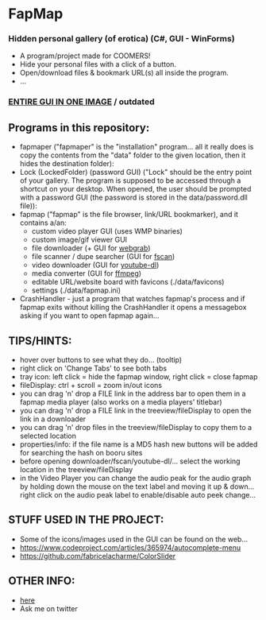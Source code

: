 # FapMap
### Hidden personal gallery (of erotica) (C#, GUI - WinForms)
- A program/project made for COOMERS!
- Hide your personal files with a click of a button.
- Open/download files & bookmark URL(s) all inside the program.
- ...
### [ENTIRE GUI IN ONE IMAGE](https://raw.githubusercontent.com/0xC0LD/fapmap/master/screenshots/all.png) / outdated

## Programs in this repository:
- fapmaper ("fapmaper" is the "installation" program... all it really does is copy the contents from the "data" folder to the given location, then it hides the destination folder):
- Lock (LockedFolder) (password GUI) ("Lock" should be the entry point of your gallery. The program is supposed to be accessed through a shortcut on your desktop. When opened, the user should be prompted with a password GUI (the password is stored in the data/password.dll file)):
- fapmap ("fapmap" is the file browser, link/URL bookmarker), and it contains a/an:
    - custom video player GUI (uses WMP binaries)
    - custom image/gif viewer GUI
    - file downloader (+ GUI for [webgrab](https://github.com/0xC0LD/webgrab))
    - file scanner / dupe searcher (GUI for [fscan](https://github.com/0xC0LD/fscan))
    - video downloader (GUI for [youtube-dl](https://youtube-dl.org/))
    - media converter (GUI for [ffmpeg](https://ffmpeg.org/))
    - editable URL/website board with favicons (./data/favicons)
    - settings (./data/fapmap.ini)
- CrashHandler - just a program that watches fapmap's process and if fapmap exits without killing the CrashHandler it opens a messagebox asking if you want to open fapmap again...

## TIPS/HINTS:
- hover over buttons to see what they do... (tooltip)
- right click on 'Change Tabs' to see both tabs
- tray icon: left click = hide the fapmap window, right click = close fapmap
- fileDisplay: ctrl + scroll = zoom in/out icons
- you can drag 'n' drop a FILE link in the address bar to open them in a fapmap media player (also works on a media players' titlebar)
- you can drag 'n' drop a FILE link in the treeview/fileDisplay to open the link in a downloader
- you can drag 'n' drop files in the treeview/fileDisplay to copy them to a selected location
- properties/info: if the file name is a MD5 hash new buttons will be added for searching the hash on booru sites
- before opening downloader/fscan/youtube-dl/... select the working location in the treeview/fileDisplay
- in the Video Player you can change the audio peak for the audio graph
  by holding down the mouse on the text label and moving it up & down...
  right click on the audio peak label to enable/disable auto peek change...

## STUFF USED IN THE PROJECT:
- Some of the icons/images used in the GUI can be found on the web...
- https://www.codeproject.com/articles/365974/autocomplete-menu
- https://github.com/fabricelacharme/ColorSlider

## OTHER INFO:
- [here](https://github.com/0xC0LD/fapmap/blob/master/fapmaper/fapmaper/bin/Release/data/ReadMe.txt)
- Ask me on twitter
